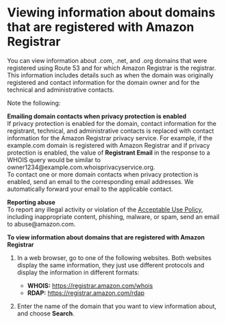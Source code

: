 # Viewing information about domains that are registered with Amazon Registrar<a name="domain-whois-rdap"></a>

You can view information about \.com, \.net, and \.org domains that were registered using Route 53 and for which Amazon Registrar is the registrar\. This information includes details such as when the domain was originally registered and contact information for the domain owner and for the technical and administrative contacts\.

Note the following:

**Emailing domain contacts when privacy protection is enabled**  
If privacy protection is enabled for the domain, contact information for the registrant, technical, and administrative contacts is replaced with contact information for the Amazon Registrar privacy service\. For example, if the example\.com domain is registered with Amazon Registrar and if privacy protection is enabled, the value of **Registrant Email** in the response to a WHOIS query would be similar to owner1234@example\.com\.whoisprivacyservice\.org\.  
To contact one or more domain contacts when privacy protection is enabled, send an email to the corresponding email addresses\. We automatically forward your email to the applicable contact\. 

**Reporting abuse**  
To report any illegal activity or violation of the [Acceptable Use Policy](http://aws.amazon.com/route53/amazon-registrar-policies/#acceptable-use-policy), including inappropriate content, phishing, malware, or spam, send an email to abuse@amazon\.com\.<a name="domain-whois-rdap-procedure"></a>

**To view information about domains that are registered with Amazon Registrar**

1. In a web browser, go to one of the following websites\. Both websites display the same information, they just use different protocols and display the information in different formats:
   + **WHOIS:** [https://registrar\.amazon\.com/whois](https://registrar.amazon.com/whois)
   + **RDAP:** [https://registrar\.amazon\.com/rdap](https://registrar.amazon.com/rdap)

1. Enter the name of the domain that you want to view information about, and choose **Search**\.